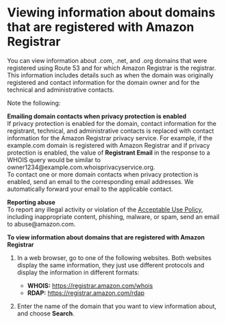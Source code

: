 # Viewing information about domains that are registered with Amazon Registrar<a name="domain-whois-rdap"></a>

You can view information about \.com, \.net, and \.org domains that were registered using Route 53 and for which Amazon Registrar is the registrar\. This information includes details such as when the domain was originally registered and contact information for the domain owner and for the technical and administrative contacts\.

Note the following:

**Emailing domain contacts when privacy protection is enabled**  
If privacy protection is enabled for the domain, contact information for the registrant, technical, and administrative contacts is replaced with contact information for the Amazon Registrar privacy service\. For example, if the example\.com domain is registered with Amazon Registrar and if privacy protection is enabled, the value of **Registrant Email** in the response to a WHOIS query would be similar to owner1234@example\.com\.whoisprivacyservice\.org\.  
To contact one or more domain contacts when privacy protection is enabled, send an email to the corresponding email addresses\. We automatically forward your email to the applicable contact\. 

**Reporting abuse**  
To report any illegal activity or violation of the [Acceptable Use Policy](http://aws.amazon.com/route53/amazon-registrar-policies/#acceptable-use-policy), including inappropriate content, phishing, malware, or spam, send an email to abuse@amazon\.com\.<a name="domain-whois-rdap-procedure"></a>

**To view information about domains that are registered with Amazon Registrar**

1. In a web browser, go to one of the following websites\. Both websites display the same information, they just use different protocols and display the information in different formats:
   + **WHOIS:** [https://registrar\.amazon\.com/whois](https://registrar.amazon.com/whois)
   + **RDAP:** [https://registrar\.amazon\.com/rdap](https://registrar.amazon.com/rdap)

1. Enter the name of the domain that you want to view information about, and choose **Search**\.